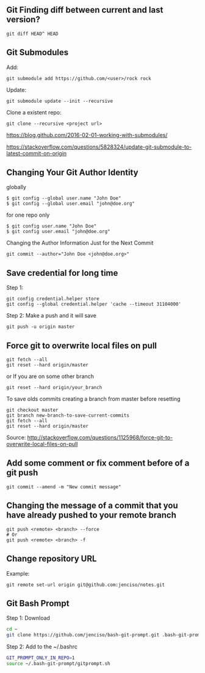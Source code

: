 ## Git Finding diff between current and last version?

```
git diff HEAD^ HEAD
```

## Git Submodules 

Add:

    git submodule add https://github.com/<user>/rock rock

Update:

    git submodule update --init --recursive

Clone a existent repo:

    git clone --recursive <project url>
  
https://blog.github.com/2016-02-01-working-with-submodules/

https://stackoverflow.com/questions/5828324/update-git-submodule-to-latest-commit-on-origin


## Changing Your Git Author Identity

globally
```
$ git config --global user.name "John Doe"
$ git config --global user.email "john@doe.org"
```
for one repo only
```
$ git config user.name "John Doe"
$ git config user.email "john@doe.org"
```
Changing the Author Information Just for the Next Commit
```
git commit --author="John Doe <john@doe.org>"
```

## Save credential for long time
Step 1: 
```
git config credential.helper store
git config --global credential.helper 'cache --timeout 31104000'
```
Step 2: Make a push and it will save
```
git push -u origin master
```
## Force git to overwrite local files on pull
```
git fetch --all
git reset --hard origin/master
```
or If you are on some other branch
```
git reset --hard origin/your_branch
```
To save olds commits creating a branch from master before resetting
```
git checkout master
git branch new-branch-to-save-current-commits
git fetch --all
git reset --hard origin/master
```
Source: http://stackoverflow.com/questions/1125968/force-git-to-overwrite-local-files-on-pull

## Add some comment or fix comment before of a git push 
```
git commit --amend -m "New commit message"
```

## Changing the message of a commit that you have already pushed to your remote branch
```
git push <remote> <branch> --force
# Or
git push <remote> <branch> -f
```

## Change repository URL

Example:
```
git remote set-url origin git@github.com:jenciso/notes.git
```

## Git Bash Prompt

Step 1: Download

```sh
cd ~
git clone https://github.com/jenciso/bash-git-prompt.git .bash-git-prompt --depth=1
```

Step 2: Add to the ~/.bashrc

```sh
GIT_PROMPT_ONLY_IN_REPO=1
source ~/.bash-git-prompt/gitprompt.sh
```

